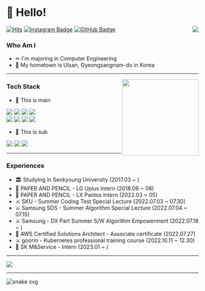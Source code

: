 # 👋 Hello! 
<img align='right' src="https://user-images.githubusercontent.com/89104369/181484867-be228dc9-54f0-4581-a995-c3815d07098e.png">

[![Hits](https://hits.seeyoufarm.com/api/count/incr/badge.svg?url=https%3A%2F%2Fgithub.com%2Fheoj10272&count_bg=%23EB8B10&title_bg=%23684327&icon=&icon_color=%23E7E7E7&title=VISIT&edge_flat=false)](https://github.com/heoj10272) 
[![Instagram Badge](https://img.shields.io/badge/Instagram-E4405F?style=flat&logo=Instagram&logoColor=white)](https://www.instagram.com/huh._.zz) 
[![GitHub Badge](https://img.shields.io/badge/Tech%20Blog-555263?style=flat&logo=GitHub&logoColor=white)](https://heoj10272.github.io/)

### Who Am I

- ✏ I'm majoring in Computer Engineering
- 🚅 My hometown is Ulsan, Gyeongsangnam-do in Korea

<hr/>

<img align='right' src="https://github-readme-stats.vercel.app/api?username=heoj10272" height="200">

### Tech Stack

- 📒 This is main
<p display="inline-block">
  <img src="https://img.shields.io/badge/Oracle-F80000?style=square&logo=Oracle&logoColor=white"> 
  <img src="https://img.shields.io/badge/mysql-4479A1?style=square&logo=mysql&logoColor=white">
  <img src="https://img.shields.io/badge/AWS-232F3E?style=squaree&logo=Amazon AWS&logoColor=white">
  <img src="https://img.shields.io/badge/GCP-4285F4?style=squaree&logo=Google Cloud&logoColor=white"><br>
  <img src="https://img.shields.io/badge/C++-00599C?style=square&logo=C++&logoColor=white"> 
  <img src="https://img.shields.io/badge/Java-007396?style=square&logo=Java&logoColor=white">
  <img src="https://img.shields.io/badge/Spring-6DB33F?style=square&logo=Spring&logoColor=white">
  <img src="https://img.shields.io/badge/Ansible-EE0000?style=square&logo=Ansible&logoColor=white">
</p>

- 📔 This is sub
<p display="inline-block">
  <img src="https://img.shields.io/badge/C-A8B9CC?style=square&logo=C&logoColor=white">
  <img src="https://img.shields.io/badge/javascript-F7DF1E?style=square&logo=javascript&logoColor=black">
  <img src="https://img.shields.io/badge/html-E34F26?style=square&logo=html5&logoColor=white">
</p>
<hr/>


### Experiences

- 🏛 Studying in Seokyoung University (2017.03 ~ )
- 📌 PAPER AND PENCIL - LG Uplus Intern (2018.06 ~ 08)
- 📌 PAPER AND PENCIL - LX Pantos Intern (2022.03 ~ 05)
- ⚔ SKU - Summer Coding Test Special Lecture (2022.07.03 ~ 07.30)
- ⚔ Samsung SDS - Summer Algorithm Special Lecture (2022.07.04 ~ 07.15)
- ⚔ Samsung - DX Part Summer S/W Algorithm Empowerment (2022.07.18 ~ )
- 🌟 AWS Certified Solutions Architect - Associate certificate (2022.07.27)
- ⚔ goorm - Kubernetes professional training course (2022.10.11 ~ 12.30)
- 📌 SK M&Service - Intern (2023.01 ~ ) 

<hr/>

<a href="https://solved.ac/profile/heoj10272"><img src="https://github-readme-solvedac-hyp3rflow.vercel.app/api/?handle=heoj10272"></a>
<hr/>

![snake svg](https://github.com/heoj10272/heoj10272/blob/output/github-contribution-grid-snake.svg)
